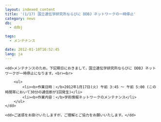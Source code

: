 ```yaml
---
layout: indexed_content
title: '(1/17) 国立遺伝学研究所ならびに DDBJ ネットワークの一時停止'
category: news
db:
  - ddbj

tags:
  - メンテナンス

date: 2012-01-10T16:52:45
lang: ja
---
```


<html>

<dl>

    <dd>メンテナンスのため，下記期日におきまして，国立遺伝学研究所ならびに DDBJ ネットワークが一時停止になります。<br><br>

        <ul>
            <li><b>作業日時：</b>2012年1月17日(火) 午前 3:45 ～ 午前 5:00 (この時間帯において30分の通信断が1回発生)</li>
            <li><b>作業内容：</b>学術情報ネットワークのメンテナンス</li>
        </ul>
    </dd>

    <dd>ご迷惑をお掛けいたしますが，ご理解とご協力をお願いいたします。</dd>
</dl>
</html>
